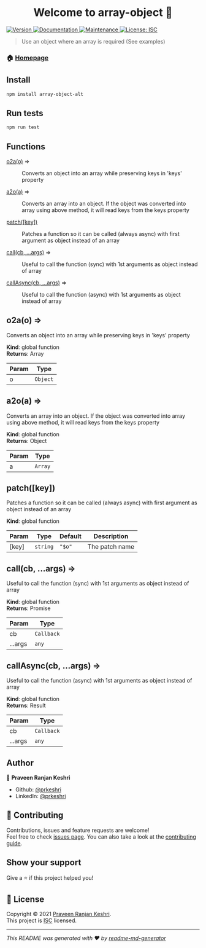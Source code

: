 <h1 align="center">Welcome to array-object 👋</h1>
<p>
  <a href="https://www.npmjs.com/package/array-object" target="_blank">
    <img alt="Version" src="https://img.shields.io/npm/v/array-object.svg">
  </a>
  <a href="https://github.com/prkeshri/node-array-object#readme" target="_blank">
    <img alt="Documentation" src="https://img.shields.io/badge/documentation-yes-brightgreen.svg" />
  </a>
  <a href="https://github.com/prkeshri/node-array-object/graphs/commit-activity" target="_blank">
    <img alt="Maintenance" src="https://img.shields.io/badge/Maintained%3F-yes-green.svg" />
  </a>
  <a href="https://github.com/prkeshri/node-array-object/blob/master/LICENSE" target="_blank">
    <img alt="License: ISC" src="https://img.shields.io/github/license/prkeshri/array-object" />
  </a>
</p>

> Use an object where an array is required (See examples)

### 🏠 [Homepage](https://github.com/prkeshri/node-array-object#readme)

## Install

```sh
npm install array-object-alt
```

## Run tests

```sh
npm run test
```

## Functions

<dl>
<dt><a href="#o2a">o2a(o)</a> ⇒</dt>
<dd><p>Converts an object into an array while preserving keys in &#39;keys&#39; property</p>
</dd>
<dt><a href="#a2o">a2o(a)</a> ⇒</dt>
<dd><p>Converts an array into an object. If the object was converted into array using above method, it will read keys from the keys property</p>
</dd>
<dt><a href="#patch">patch([key])</a></dt>
<dd><p>Patches a function so it can be called (always async) with first argument as object instead of an array</p>
</dd>
<dt><a href="#call">call(cb, ...args)</a> ⇒</dt>
<dd><p>Useful to call the function (sync) with 1st arguments as object instead of array</p>
</dd>
<dt><a href="#callAsync">callAsync(cb, ...args)</a> ⇒</dt>
<dd><p>Useful to call the function (async) with 1st arguments as object instead of array</p>
</dd>
</dl>

<a name="o2a"></a>

## o2a(o) ⇒
Converts an object into an array while preserving keys in 'keys' property

**Kind**: global function  
**Returns**: Array  

| Param | Type |
| --- | --- |
| o | <code>Object</code> | 

<a name="a2o"></a>

## a2o(a) ⇒
Converts an array into an object. If the object was converted into array using above method, it will read keys from the keys property

**Kind**: global function  
**Returns**: Object  

| Param | Type |
| --- | --- |
| a | <code>Array</code> | 

<a name="patch"></a>

## patch([key])
Patches a function so it can be called (always async) with first argument as object instead of an array

**Kind**: global function  

| Param | Type | Default | Description |
| --- | --- | --- | --- |
| [key] | <code>string</code> | <code>&quot;$o&quot;</code> | The patch name |

<a name="call"></a>

## call(cb, ...args) ⇒
Useful to call the function (sync) with 1st arguments as object instead of array

**Kind**: global function  
**Returns**: Promise<Result>  

| Param | Type |
| --- | --- |
| cb | <code>Callback</code> | 
| ...args | <code>any</code> | 

<a name="callAsync"></a>

## callAsync(cb, ...args) ⇒
Useful to call the function (async) with 1st arguments as object instead of array

**Kind**: global function  
**Returns**: Result  

| Param | Type |
| --- | --- |
| cb | <code>Callback</code> | 
| ...args | <code>any</code> | 

## Author

👤 **Praveen Ranjan Keshri**

* Github: [@prkeshri](https://github.com/prkeshri)
* LinkedIn: [@prkeshri](https://linkedin.com/in/prkeshri)

## 🤝 Contributing

Contributions, issues and feature requests are welcome!<br />Feel free to check [issues page](https://github.com/prkeshri/node-array-object/issues). You can also take a look at the [contributing guide](https://github.com/prkeshri/node-array-object/blob/master/CONTRIBUTING.md).

## Show your support

Give a ⭐️ if this project helped you!

## 📝 License

Copyright © 2021 [Praveen Ranjan Keshri](https://github.com/prkeshri).<br />
This project is [ISC](https://github.com/prkeshri/node-array-object/blob/master/LICENSE) licensed.

***
_This README was generated with ❤️ by [readme-md-generator](https://github.com/kefranabg/readme-md-generator)_